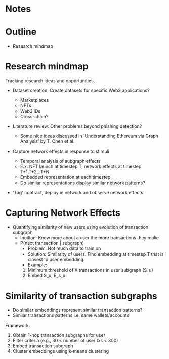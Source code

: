 # Notes


# Outline
- Research mindmap


# Research mindmap
Tracking research ideas and opportunities.

- Dataset creation: Create datasets for specific Web3 applications?
  - Marketplaces
  - NFTs
  - Web3 IDs
  - Cross-chain?

- Literature review: Other problems beyond phishing detection?
  - Some nice ideas discussed in 'Understanding Ethereum via Graph Analysis' by T. Chen et al.

- Capture network effects in response to stimuli
  - Temporal analysis of subgraph effects
  - E.x. NFT launch at timestep T, network effects at timestep T+1,T+2,..T+N
  - Embedded representation at each timestep
  - Do similar representations display similar network patterns?

- 'Tag' contract, deploy in network and observe network effects

# Capturing Network Effects
- Quantifying similarity of new users using evolution of transaction subgraph
  - Inuition: Know more about a user the more transactions they make
  - P(next transaction | subgraph)
    - Problem: Not much data to train on
    - Solution: Similarity of users. Find embedding at timestep T that is closest to user embedding.
    - Example:
    1. Minimum threshold of X transactions in user subgraph (S_u)
    2. Embed S_u, E_s_u

# Similarity of transaction subgraphs
- Do similar embeddings represent similar transaction patterns? 
- Similar transactions patterns i.e. same wallets/accounts

Framework:
1. Obtain 1-hop transaction subgraphs for user
2. Filter criteria (e.g., 30 < number of user txs < 300)
3. Embed transaction subgraph
4. Cluster embeddings using k-means clustering

